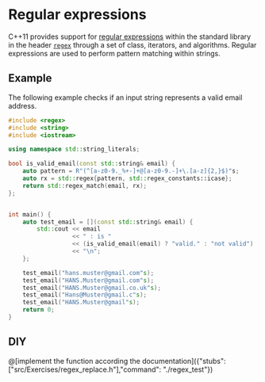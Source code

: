 # Regular expressions
C++11 provides support for [regular expressions](https://en.wikipedia.org/wiki/Regular_expression) within the standard library in the header [`regex`](http://en.cppreference.com/w/cpp/regex) through a set of class, iterators, and algorithms. Regular expressions are used to perform pattern matching within strings.

## Example
The following example checks if an input string represents a valid email address.

```C++ runnable
#include <regex>
#include <string>
#include <iostream>

using namespace std::string_literals;

bool is_valid_email(const std::string& email) {
    auto pattern = R"(^[a-z0-9._%+-]+@[a-z0-9.-]+\.[a-z]{2,}$)"s;
    auto rx = std::regex{pattern, std::regex_constants::icase};
    return std::regex_match(email, rx);
};


int main() {
    auto test_email = [](const std::string& email) {
        std::cout << email
                  << " : is "
                  << (is_valid_email(email) ? "valid." : "not valid")
                  << "\n";
    };

    test_email("hans.muster@gmail.com"s);
    test_email("HANS.Muster@gmail.com"s);
    test_email("HANS.Muster@gmail.co.uk"s);
    test_email("Hans@Muster@gmail.c"s);
    test_email("HANS.Muster@gmail"s);
    return 0;
}
```

## DIY

@[implement the function according the documentation]({"stubs": ["src/Exercises/regex_replace.h"],"command": "./regex_test"})
